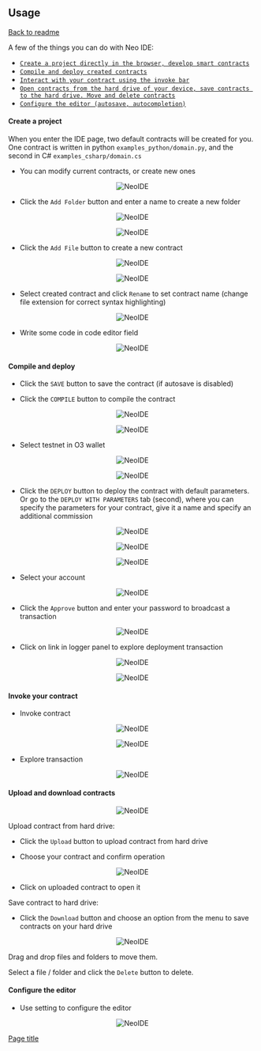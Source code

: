 ## Usage

[Back to readme](README.md)

A few of the things you can do with Neo IDE:

* [`Create a project directly in the browser, develop smart contracts`](#create-a-project)
* [`Compile and deploy created contracts`](#compile-and-deploy)
* [`Interact with your contract using the invoke bar`](#invoke-your-contract)
* [`Open contracts from the hard drive of your device, save contracts to the hard drive. Move and delete contracts`](#upload-and-download-contracts)
* [`Configure the editor (autosave, autocompletion)`](#configure-the-editor)

#### Create a project
When you enter the IDE page, two default contracts will be created for you. One contract is written in python `examples_python/domain.py`, and the second in C# `examples_csharp/domain.cs`

+ You can modify current contracts, or create new ones

<p align="center">
    <img alt="NeoIDE" title="NeoIDE" src="https://i.imgur.com/6ZMlTbL.png">
</p>

+ Click the `Add Folder` button and enter a name to create a new folder

<p align="center">
    <img alt="NeoIDE" title="NeoIDE" src="https://i.imgur.com/lpY0aAg.png">
</p>

<p align="center">
    <img alt="NeoIDE" title="NeoIDE" src="https://i.imgur.com/aqqBwMh.png">
</p>

+ Click the `Add File` button to create a new contract

<p align="center">
    <img alt="NeoIDE" title="NeoIDE" src="https://i.imgur.com/CE2Mf8S.png">
</p>

<p align="center">
    <img alt="NeoIDE" title="NeoIDE" src="https://i.imgur.com/aCFBtsv.png">
</p>

+ Select created contract and click `Rename` to set contract name (change file extension for correct syntax highlighting)

<p align="center">
    <img alt="NeoIDE" title="NeoIDE" src="https://i.imgur.com/YrzW9b5.png">
</p>

+ Write some code in code editor field

<p align="center">
    <img alt="NeoIDE" title="NeoIDE" src="https://i.imgur.com/KnBQrvN.png">
</p>


#### Compile and deploy

+ Click the `SAVE` button to save the contract (if autosave is disabled)

+ Click the `COMPILE` button to compile the contract

<p align="center">
    <img alt="NeoIDE" title="NeoIDE" src="https://i.imgur.com/YefVZ72.png">
</p>

<p align="center">
    <img alt="NeoIDE" title="NeoIDE" src="https://i.imgur.com/jUKbxkh.png">
</p>

+ Select testnet in O3 wallet

<p align="center">
    <img alt="NeoIDE" title="NeoIDE" src="https://i.imgur.com/qhqf9hZ.png">
</p>

<p align="center">
    <img alt="NeoIDE" title="NeoIDE" src="https://i.imgur.com/4P5U3Nl.png">
</p>

+ Click the `DEPLOY` button to deploy the contract with default parameters. Or go to the `DEPLOY WITH PARAMETERS` tab (second), where you can specify the parameters for your contract, give it a name and specify an additional commission

<p align="center">
    <img alt="NeoIDE" title="NeoIDE" src="https://i.imgur.com/4hyyKah.png">
</p>

<p align="center">
    <img alt="NeoIDE" title="NeoIDE" src="https://i.imgur.com/m6pZnTI.png">
</p>

<p align="center">
    <img alt="NeoIDE" title="NeoIDE" src="https://i.imgur.com/zhW6Eyv.png">
</p>

+ Select your account

<p align="center">
    <img alt="NeoIDE" title="NeoIDE" src="https://i.imgur.com/1i4hwZU.png">
</p>

+ Click the `Approve` button and enter your password to broadcast a transaction

<p align="center">
    <img alt="NeoIDE" title="NeoIDE" src="https://i.imgur.com/cmRttGi.png">
</p>

+ Click on link in logger panel to explore deployment transaction

<p align="center">
    <img alt="NeoIDE" title="NeoIDE" src="https://i.imgur.com/Tv5bBAI.png">
</p>

<p align="center">
    <img alt="NeoIDE" title="NeoIDE" src="https://i.imgur.com/qN5RkKD.png">
</p>

#### Invoke your contract

+ Invoke contract

<p align="center">
    <img alt="NeoIDE" title="NeoIDE" src="https://i.imgur.com/pUILpZa.png">
</p>

<p align="center">
    <img alt="NeoIDE" title="NeoIDE" src="https://i.imgur.com/5ENzz25.png">
</p>

+ Explore transaction

<p align="center">
    <img alt="NeoIDE" title="NeoIDE" src="https://i.imgur.com/6magndc.png">
</p>

#### Upload and download contracts

<p align="center">
    <img alt="NeoIDE" title="NeoIDE" src="https://i.imgur.com/BsMlfBh.png">
</p>

Upload contract from hard drive:

+ Click the `Upload` button to upload contract from hard drive

+ Choose your contract and confirm operation

<p align="center">
    <img alt="NeoIDE" title="NeoIDE" src="https://i.imgur.com/1i5gXvf.png">
</p>

+ Click on uploaded contract to open it

Save contract to hard drive:

+ Click the `Download` button and choose an option from the menu to save contracts on your hard drive

<p align="center">
    <img alt="NeoIDE" title="NeoIDE" src="https://i.imgur.com/HRPhZJt.png">
</p>

Drag and drop files and folders to move them.

Select a file / folder and click the `Delete` button to delete.

#### Configure the editor

+ Use setting to configure the editor

<p align="center">
    <img alt="NeoIDE" title="NeoIDE" src="https://i.imgur.com/JXPSUrX.png">
</p>

[Page title](#usage)